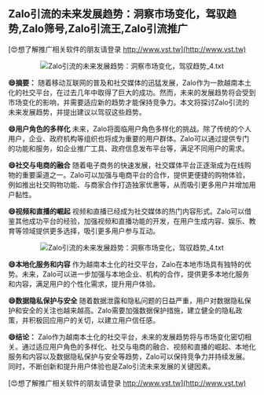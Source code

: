 ## **Zalo引流的未来发展趋势：洞察市场变化，驾驭趋势,Zalo筛号,Zalo引流王,Zalo引流推广**

[😍想了解推广相关软件的朋友请登录 http://www.vst.tw](http://www.vst.tw)

 <center><img src="https://vst.tw/MP4/tuiguang/png/7.png" alt="Zalo引流的未来发展趋势：洞察市场变化，驾驭趋势_4.txt"></center>

**😄摘要：**
随着移动互联网的普及和社交媒体的迅猛发展，Zalo作为一款越南本土化的社交平台，在过去几年中取得了巨大的成功。然而，未来的发展趋势将会受到市场变化的影响，并需要适应新的趋势才能保持竞争力。本文将探讨Zalo引流的未来发展趋势，并提出建议以驾驭这些趋势。

**😄用户角色的多样化**
未来，Zalo将面临用户角色多样化的挑战。除了传统的个人用户，企业、政府机构等组织也将成为重要的用户群体。Zalo可以通过提供专门的功能和服务，如企业推广工具、政府信息发布平台等，满足不同用户的需求。

**😄社交与电商的融合**
随着电子商务的快速发展，社交媒体平台正逐渐成为在线购物的重要渠道之一。Zalo可以加强与电商平台的合作，提供更便捷的购物体验，例如推出社交购物功能、与商家合作打造独家优惠等，从而吸引更多用户并增加用户黏性。

**😄视频和直播的崛起**
视频和直播已经成为社交媒体的热门内容形式。Zalo可以借鉴其他成功平台的经验，加强视频和直播功能的开发，在用户生成内容、娱乐、教育等领域提供更多选择，吸引更多用户参与互动。

 <center><img src="https://vst.tw/MP4/tuiguang/png/3.png" alt="Zalo引流的未来发展趋势：洞察市场变化，驾驭趋势_4.txt"></center>

**😄本地化服务和内容**
作为越南本土化的社交平台，Zalo在本地市场具有独特的优势。未来，Zalo可以进一步加强与本地企业、机构的合作，提供更多本地化服务和内容，满足用户的个性化需求，提升用户体验。

**😄数据隐私保护与安全**
随着数据泄露和隐私问题的日益严重，用户对数据隐私保护和安全的关注也越来越高。Zalo需要加强数据保护措施，建立健全的隐私政策，并积极回应用户的关切，以建立用户信任感。

**😄结论：**
Zalo作为越南本土化的社交平台，未来的发展趋势将与市场变化密切相关。通过适应用户角色的多样化、社交与电商的融合、视频和直播的崛起、本地化服务和内容以及数据隐私保护与安全等趋势，Zalo可以保持竞争力并持续发展。同时，不断创新和提升用户体验也是Zalo引流未来发展的关键因素。

[😍想了解推广相关软件的朋友请登录 http://www.vst.tw](http://www.vst.tw)



